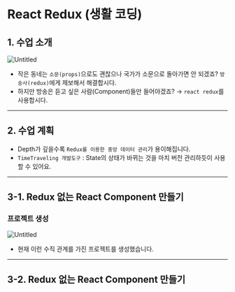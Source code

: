# React Redux (생활 코딩)

## 1. 수업 소개

![Untitled](https://s3-us-west-2.amazonaws.com/secure.notion-static.com/a3510a4c-0787-4ce7-99d1-6593c5c5d69e/Untitled.png)

- 작은 동네는 `소문(props)`으로도 괜찮으나 국가가 소문으로 돌아가면 안 되겠죠? `방송사(redux)`에게 제보해서 해결합시다.
- 하지만 방송은 듣고 싶은 사람(Component)들만 들어야겠죠? → `react redux`를 사용합시다.

---

## 2. 수업 계획

- Depth가 깊을수록 `Redux를 이용한 중앙 데이터 관리`가 용이해집니다.
- `TimeTraveling 개발도구` : State의 상태가 바뀌는 것을 마치 버전 관리하듯이 사용할 수 있어요.

---

## 3-1. Redux 없는 React Component 만들기

### 프로젝트 생성

![Untitled](https://s3-us-west-2.amazonaws.com/secure.notion-static.com/34265288-754f-4721-80b9-782a914294d1/Untitled.png)

- 현재 이런 수직 관계를 가진 프로젝트를 생성했습니다.

---

## 3-2. Redux 없는 React Component 만들기
